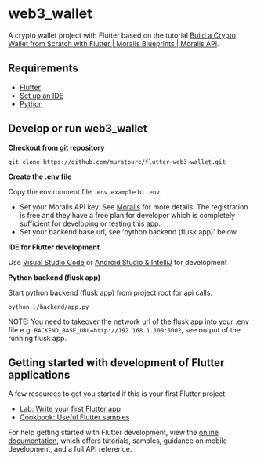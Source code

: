 # web3_wallet

A crypto wallet project with Flutter based on the tutorial [Build a Crypto Wallet from Scratch with Flutter | Moralis Blueprints | Moralis API](https://www.youtube.com/watch?v=4qgZYgsE8TQ).

## Requirements

- [Flutter](https://docs.flutter.dev/get-started/install)
- [Set up an IDE](https://docs.flutter.dev/get-started/editor)
- [Python](https://www.python.org/downloads/)

## Develop or run web3_wallet

**Checkout from git repository**
````
git clone https://github.com/muratpurc/flutter-web3-wallet.git
````
**Create the .env file**

Copy the environment file `.env.example` to `.env`. 
- Set your Moralis API key. See [Moralis](https://moralis.io/) for more details. The registration is free and they have a free plan for developer which is completely sufficient for developing or testing this app. 
- Set your backend base url, see 'python backend (flusk app)' below.

**IDE for Flutter development**

Use [Visual Studio Code](https://docs.flutter.dev/tools/vs-code) or [Android Studio & IntelliJ](https://docs.flutter.dev/tools/android-studio) for development

**Python backend (flusk app)**

Start python backend (flusk app) from project root for api calls.

````
python ./backend/app.py
````

NOTE: You need to takeover the network url of the flusk app into your .env file e.g. `BACKEND_BASE_URL=http://192.168.1.100:5002`, see output of the running flusk app.

## Getting started with development of Flutter applications

A few resources to get you started if this is your first Flutter project:

- [Lab: Write your first Flutter app](https://docs.flutter.dev/get-started/codelab)
- [Cookbook: Useful Flutter samples](https://docs.flutter.dev/cookbook)

For help getting started with Flutter development, view the
[online documentation](https://docs.flutter.dev/), which offers tutorials,
samples, guidance on mobile development, and a full API reference.
